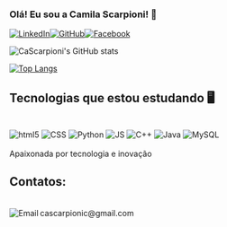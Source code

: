 
### Olá! Eu sou a Camila Scarpioni! 👋

[![LinkedIn](https://img.shields.io/badge/LinkedIn-0077B5?style=for-the-badge&logo=linkedin&logoColor=white)](https://www.linkedin.com/in/camila-scarpioni-16957b222/)[![GitHub](https://img.shields.io/badge/GitHub-100000?style=for-the-badge&logo=github&logoColor=white)](https://github.com/CaScarpioni)[![Facebook](https://img.shields.io/badge/Facebook-1877F2?style=for-the-badge&logo=facebook&logoColor=white)](https://www.facebook.com/profile.php?id=100002378022798)

![CaScarpioni's GitHub stats](https://github-readme-stats.vercel.app/api?username=CaScarpioni&show_icons=true&theme=radical)

[![Top Langs](https://github-readme-stats.vercel.app/api/top-langs/?username=CaScarpioni&layout=compact&show_icons=true&theme=tokyonight)](https://github.com/CaScarpioni/github-readme-stats)

## Tecnologias que estou estudando 🖥️

<div style="display: inline_block"><br/>
    <img align="center" alt="html5" src="https://img.shields.io/badge/HTML5-E34F26?style=for-the-badge&logo=html5&logoColor=white">
    <img align="center" alt="CSS" src="https://img.shields.io/badge/CSS-239120?&style=for-the-badge&logo=css3&logoColor=white">
    <img align="center" alt="Python" src="https://img.shields.io/badge/Python-14354C?style=for-the-badge&logo=python&logoColor=white">
    <img align="center" alt="JS" src="https://img.shields.io/badge/JavaScript-F7DF1E?style=for-the-badge&logo=javascript&logoColor=black">
    <img align="center" alt="C++" src="https://img.shields.io/badge/C%2B%2B-00599C?style=for-the-badge&logo=c%2B%2B&logoColor=white">
    <img align="center" alt="Java" src="https://img.shields.io/badge/Java-ED8B00?style=for-the-badge&logo=java&logoColor=white">
    <img align="center" alt="MySQL" src="https://img.shields.io/badge/MySQL-00000F?style=for-the-badge&logo=mysql&logoColor=white">
<div>
<br> 
Apaixonada por tecnologia e inovação

## Contatos:
<div style="display: inline_block"><br/>
    <img align="left" alt="Email" src="https://img.shields.io/badge/Gmail-D14836?style=for-the-badge&logo=gmail&logoColor=white"> 
</div>
cascarpionic@gmail.com

